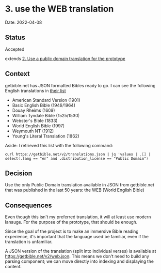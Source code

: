 # 3. use the WEB translation

Date: 2022-04-08

## Status

Accepted

extends [2. Use a public domain translation for the prototype](0002-use-a-public-domain-translation-for-the-prototype.md)

## Context

getbible.net has JSON formatted Bibles ready to go. I can see the following
English translations in [their list](https://getbible.net/v2/translations.json)

 - American Standard Version (1901)
 - Basic English Bible (1949/1964)
 - Douay Rheims (1609)
 - William Tyndale Bible (1525/1530)
 - Webster's Bible (1833)
 - World English Bible (1997)
 - Weymouth NT (1912)
 - Young's Literal Translation (1862)

Aside: I retrieved this list with the following command:

    curl https://getbible.net/v2/translations.json | jq 'values | .[] | select(.lang == "en" and .distribution_license == "Public Domain")

## Decision

Use the only Public Domain translation available in JSON from getbible.net that
was published in the last 50 years: the WEB (World English Bible)

## Consequences

Even though this isn't my preferred translation, it will at least use modern
lanauge. For the purpose of the prototype, that should be enough.

Since the goal of the project is to make an immersive Bible reading experience,
it's important that the language used be familiar, even if the translation is
unfamiliar. 

A JSON version of the translation (split into individual verses) is available at
https://getbible.net/v2/web.json. This means we don't need to build any parsing
component; we can move directly into indexing and displaying the content.
